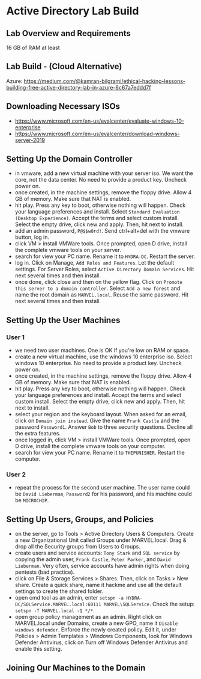 # Active Directory Lab Build

## Lab Overview and Requirements

16 GB of RAM at least

## Lab Build - (Cloud Alternative)

Azure: https://medium.com/@kamran-bilgrami/ethical-hacking-lessons-building-free-active-directory-lab-in-azure-6c67a7eddd7f

## Downloading Necessary ISOs

- https://www.microsoft.com/en-us/evalcenter/evaluate-windows-10-enterprise
- https://www.microsoft.com/en-us/evalcenter/download-windows-server-2019

## Setting Up the Domain Controller

- in vmware, add a new virtual machine with your server iso. We want the core, not the data center. No need to provide a product key. Uncheck power on.
- once created, in the machine settings, remove the floppy drive. Allow 4 GB of memory. Make sure that NAT is enabled.
- hit play. Press any key to boot, otherwise nothing will happen. Check your language preferences and install. Select `Standard Evaluation (Desktop Experience)`. Accept the terms and select custom install. Select the empty drive, click new and apply. Then, hit next to install.
- add an admin password, `P@$$w0rd!`. Send ctrl+alt+del with the vmware button, log in.
- click VM > install VMWare tools. Once prompted, open D drive, install the complete vmware tools on your server.
- search for view your PC name. Rename it to `HYDRA-DC`. Restart the server.
- log in. Click on Manage, `Add Roles and Features`. Let the default settings. For Server Roles, select `Active Directory Domain Services`. Hit next several times and then install.
- once done, click close and then on the yellow flag. Click on `Promote this server to a domain controller`. Select `Add a new forest` and name the root domain as `MARVEL.local`. Reuse the same password. Hit next several times and then install.

## Setting Up the User Machines

### User 1

- we need two user machines. One is OK if you're low on RAM or space.
- create a new virtual machine, use the windows 10 enterprise iso. Select windows 10 enterprise. No need to provide a product key. Uncheck power on.
- once created, in the machine settings, remove the floppy drive. Allow 4 GB of memory. Make sure that NAT is enabled.
- hit play. Press any key to boot, otherwise nothing will happen. Check your language preferences and install. Accept the terms and select custom install. Select the empty drive, click new and apply. Then, hit next to install.
- select your region and the keyboard layout. When asked for an email, click on `Domain join instead`. Give the name `Frank Castle` and the password `Password1`. Answer `Bob` to three security questions. Decline all the extra features.
- once logged in, click VM > install VMWare tools. Once prompted, open D drive, install the complete vmware tools on your computer.
- search for view your PC name. Rename it to `THEPUNISHER`. Restart the computer.

### User 2

- repeat the process for the second user machine. The user name could be `David Lieberman`, `Password2` for his password, and his machine could be `MICROCHIP`.

## Setting Up Users, Groups, and Policies

- on the server, go to Tools > Active Directory Users & Computers. Create a new Organizational Unit called Groups under MARVEL.local. Drag & drop all the Security groups from Users to Groups.
- create users and service accounts: `Tony Stark` and `SQL service` by copying the admin user, `Frank Castle`, `Peter Parker`, and `David Lieberman`. Very often, service accounts have admin rights when doing pentests (bad practice).
- click on File & Storage Services > Shares. Then, click on Tasks > New share. Create a quick share, name it hackme and use all the default settings to create the shared folder.
- open cmd tool as an admin, enter `setspn -a HYDRA-DC/SQLService.MARVEL.local:60111 MARVEL\SQLService`. Check the setup: `setspn -T MARVEL.local -Q */*`.
- open group policy management as an admin. Right click on MARVEL.local under Domains, create a new GPO, name it `Disable windows defender`. Enforce the newly created policy. Edit it, under Policies > Admin Templates > Windows Components, look for Windows Defender Antivirus, click on Turn off Windows Defender Antivirus and enable this setting.

## Joining Our Machines to the Domain
